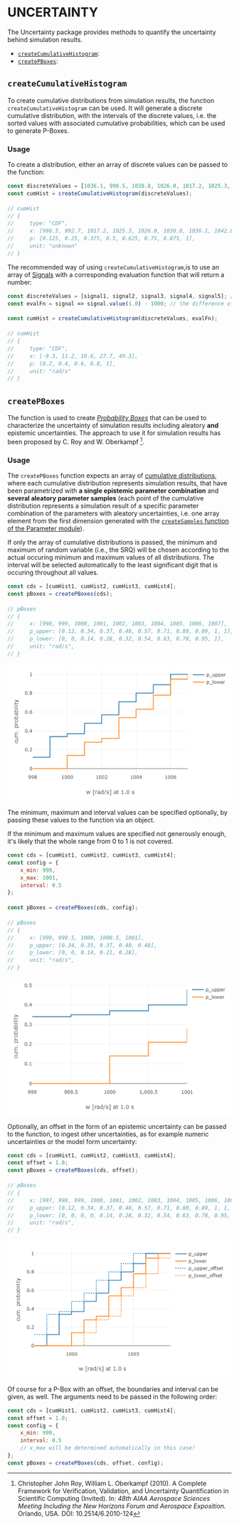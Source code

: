 # UNCERTAINTY

The Uncertainty package provides methods to quantify the uncertainty behind simulation results.

* [`createCumulativeHistogram`](#createcumulativehistogram):
* [`createPBoxes`](#createpboxes):

## `createCumulativeHistogram`

To create cumulative distributions from simulation results, the function `createCumulativeHistogram` can be used. It will generate a discrete cumulative distribution, with the intervals of the discrete values, i.e. the sorted values with associated cumulative probabilities, which can be used to generate P-Boxes.

### Usage

To create a distribution, either an array of discrete values can be passed to the function:

```javascript
const discreteValues = [1036.1, 998.5, 1030.8, 1026.0, 1017.2, 1025.3, 1042.8, 992.7];
const cumHist = createCumulativeHistogram(discreteValues);

// cumHist
// {
//     type: "CDF",
//     x: [998.5, 992.7, 1017.2, 1025.3, 1026.0, 1030.8, 1036.1, 1042.8],
//     p: [0.125, 0.25, 0.375, 0.5, 0.625, 0.75, 0.875, 1],
//     unit: "unknown"
// }
```

The recommended way of using `createCumulativeHistogram`,is to use an array of [Signals](https://github.com/virtual-vehicle/Credibility-Assessment-Framework/tree/main/Credibility-Development-Kit/util/signal) with a corresponding evaluation function that will return a number:

```javascript
const discreteValues = [signal1, signal2, signal3, signal4, signal5]; // rotational speed of a DC motor
const evalFn = signal => signal.value(1.0) - 1000; // the difference of the rotational speed at 1.0 seconds to 1000 rad/s

const cumHist = createCumulativeHistogram(discreteValues, evalFn);

// cumHist
// {
//     type: "CDF",
//     x: [-9.3, 11.2, 19.6, 27.7, 49.3],
//     p: [0.2, 0.4, 0.6, 0.8, 1],
//     unit: "rad/s"
// }
```

## `createPBoxes`

The function is used to create [*Probability Boxes*](https://en.wikipedia.org/wiki/Probability_box) that can be used to characterize the uncertainty of simulation results including aleatory **and** epistemic uncertainties. The approach to use it for simulation results has been proposed by C. Roy and W. Oberkampf [^1].

### Usage

The `createPBoxes` function expects an array of [cumulative distributions](#createcumulativehistogram), where each cumulative distribution represents simulation results, that have been parametrized with  **a single epistemic parameter combination** and **several aleatory parameter samples** (each point of the cumulative distribution represents a simulation result of a specific parameter combination of the parameters with aleatory uncertainties, i.e. one array element from the first dimension generated with the [`createSamples` function of the Parameter module](https://github.com/virtual-vehicle/Credibility-Assessment-Framework/tree/main/Credibility-Development-Kit/util/parameter#createsamples)).

If only the array of cumulative distributions is passed, the minimum and maximum of random variable (i.e., the SRQ) will be chosen according to the actual occuring minimum and maximum values of all distributions. The interval will be selected automatically to the least significant digit that is occuring throughout all values.

```javascript
const cds = [cumHist1, cumHist2, cumHist3, cumHist4];
const pBoxes = createPBoxes(cds);

// pBoxes
// {
//     x: [998, 999, 1000, 1001, 1002, 1003, 1004, 1005, 1006, 1007],
//     p_upper: [0.12, 0.34, 0.37, 0.48, 0.57, 0.71, 0.80, 0.89, 1, 1],
//     p_lower: [0, 0, 0.14, 0.28, 0.32, 0.54, 0.63, 0.78, 0.95, 1],
//     unit: "rad/s",
// }
```

![P-Box example 1](./docs/images/pboxes_01.png "P-Box example 1")

The minimum, maximum and interval values can be specified optionally, by passing these values to the function via an object.

If the minimum and maximum values are specified not generously enough, it's likely that the whole range from 0 to 1 is not covered.

```javascript
const cds = [cumHist1, cumHist2, cumHist3, cumHist4];
const config = {
    x_min: 999,
    x_max: 1001,
    interval: 0.5
};

const pBoxes = createPBoxes(cds, config);

// pBoxes
// {
//     x: [999, 999.5, 1000, 1000.5, 1001],
//     p_upper: [0.34, 0.35, 0.37, 0.40, 0.48],
//     p_lower: [0, 0, 0.14, 0.21, 0.28],
//     unit: "rad/s",
// }
```

![P-Box example 2](./docs/images/pboxes_02.png "P-Box example 2")

Optionally, an offset in the form of an epistemic uncertainty can be passed to the function, to ingest other uncertainties, as for example numeric uncertainties or the model form uncertainty:

```javascript
const cds = [cumHist1, cumHist2, cumHist3, cumHist4];
const offset = 1.0;
const pBoxes = createPBoxes(cds, offset);

// pBoxes
// {
//     x: [997, 998, 999, 1000, 1001, 1002, 1003, 1004, 1005, 1006, 1007, 1008],
//     p_upper: [0.12, 0.34, 0.37, 0.48, 0.57, 0.71, 0.80, 0.89, 1, 1, 1],
//     p_lower: [0, 0, 0, 0, 0.14, 0.28, 0.32, 0.54, 0.63, 0.78, 0.95, 1],
//     unit: "rad/s",
// }
```

![P-Box example 3](./docs/images/pboxes_03.png "P-Box example 3")

Of course for a P-Box with an offset, the boundaries and interval can be given, as well. The arguments need to be passed in the following order:

```javascript
const cds = [cumHist1, cumHist2, cumHist3, cumHist4];
const offset = 1.0;
const config = {
    x_min: 999,
    interval: 0.5
    // x_max will be determined automatically in this case!
};
const pBoxes = createPBoxes(cds, offset, config);
```

[^1]: Christopher John Roy, William L. Oberkampf (2010). A Complete Framework for Verification, Validation, and Uncertainty Quantification in Scientific Computing (Invited). *In: 48th AIAA Aerospace Sciences Meeting Including the New Horizons Forum and Aerospace Exposition.* Orlando, USA. DOI: 10.2514/6.2010-124